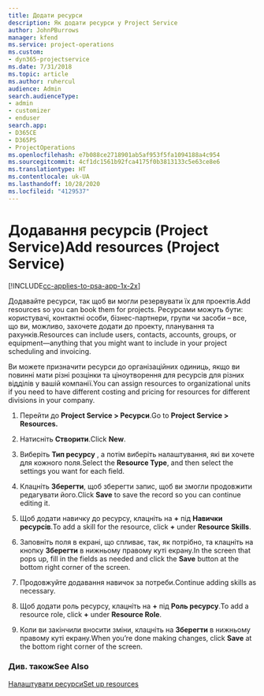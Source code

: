 ```yaml
---
title: Додати ресурси
description: Як додати ресурси у Project Service
author: JohnPBurrows
manager: kfend
ms.service: project-operations
ms.custom:
- dyn365-projectservice
ms.date: 7/31/2018
ms.topic: article
ms.author: ruhercul
audience: Admin
search.audienceType:
- admin
- customizer
- enduser
search.app:
- D365CE
- D365PS
- ProjectOperations
ms.openlocfilehash: e7b088ce2718901ab5af953f5fa1094188a4c954
ms.sourcegitcommit: 4cf1dc1561b92fca4175f0b3813133c5e63ce8e6
ms.translationtype: HT
ms.contentlocale: uk-UA
ms.lasthandoff: 10/28/2020
ms.locfileid: "4129537"
---
```

# <a name="add-resources-project-service"></a><span data-ttu-id="c118c-103">Додавання ресурсів (Project Service)</span><span class="sxs-lookup"><span data-stu-id="c118c-103">Add resources (Project Service)</span></span>

[!INCLUDE[cc-applies-to-psa-app-1x-2x](../includes/cc-applies-to-psa-app-1x-2x.md)]

<span data-ttu-id="c118c-104">Додавайте ресурси, так щоб ви могли резервувати їх для проектів.</span><span class="sxs-lookup"><span data-stu-id="c118c-104">Add resources so you can book them for projects.</span></span> <span data-ttu-id="c118c-105">Ресурсами можуть бути: користувачі, контактні особи, бізнес-партнери, групи чи засоби – все, що ви, можливо, захочете додати до проекту, планування та рахунків.</span><span class="sxs-lookup"><span data-stu-id="c118c-105">Resources can include users, contacts, accounts, groups, or equipment—anything that you might want to include in your project scheduling and invoicing.</span></span>  
  
<span data-ttu-id="c118c-106">Ви можете призначити ресурси до організаційних одиниць, якщо ви повинні мати різні розцінки та ціноутворення для ресурсів для різних відділів у вашій компанії.</span><span class="sxs-lookup"><span data-stu-id="c118c-106">You can assign resources to organizational units if you need to have different costing and pricing for resources for different divisions in your company.</span></span>  
  
1.  <span data-ttu-id="c118c-107">Перейти до **Project Service > Ресурси**.</span><span class="sxs-lookup"><span data-stu-id="c118c-107">Go to **Project Service > Resources.**</span></span>  
  
2.  <span data-ttu-id="c118c-108">Натисніть **Створити**.</span><span class="sxs-lookup"><span data-stu-id="c118c-108">Click **New**.</span></span>  
  
3.  <span data-ttu-id="c118c-109">Виберіть **Тип ресурсу** , а потім виберіть налаштування, які ви хочете для кожного поля.</span><span class="sxs-lookup"><span data-stu-id="c118c-109">Select the **Resource Type**, and then select the settings you want for each field.</span></span>  
  
4.  <span data-ttu-id="c118c-110">Клацніть **Зберегти**, щоб зберегти запис, щоб ви змогли продовжити редагувати його.</span><span class="sxs-lookup"><span data-stu-id="c118c-110">Click **Save** to save the record so you can continue editing it.</span></span>  
  
5.  <span data-ttu-id="c118c-111">Щоб додати навичку до ресурсу, клацніть на **+** під **Навички ресурсів**.</span><span class="sxs-lookup"><span data-stu-id="c118c-111">To add a skill for the resource, click **+** under **Resource Skills**.</span></span>  
  
6.  <span data-ttu-id="c118c-112">Заповніть поля в екрані, що спливає, так, як потрібно, та клацніть на кнопку **Зберегти** в нижньому правому куті екрану.</span><span class="sxs-lookup"><span data-stu-id="c118c-112">In the screen that pops up, fill in the fields as needed and click the **Save** button at the bottom right corner of the screen.</span></span>  
  
7.  <span data-ttu-id="c118c-113">Продовжуйте додавання навичок за потреби.</span><span class="sxs-lookup"><span data-stu-id="c118c-113">Continue adding skills as necessary.</span></span>  
  
8.  <span data-ttu-id="c118c-114">Щоб додати роль ресурсу, клацніть на **+** під **Роль ресурсу**.</span><span class="sxs-lookup"><span data-stu-id="c118c-114">To add a resource role, click **+** under **Resource Role**.</span></span>  
  
9. <span data-ttu-id="c118c-115">Коли ви закінчили вносити зміни, клацніть на **Зберегти** в нижньому правому куті екрану.</span><span class="sxs-lookup"><span data-stu-id="c118c-115">When you’re done making changes, click **Save** at the bottom right corner of the screen.</span></span>  
  
### <a name="see-also"></a><span data-ttu-id="c118c-116">Див. також</span><span class="sxs-lookup"><span data-stu-id="c118c-116">See Also</span></span>  
 [<span data-ttu-id="c118c-117">Налаштувати ресурси</span><span class="sxs-lookup"><span data-stu-id="c118c-117">Set up resources</span></span>](../psa/set-up-resources.md)
